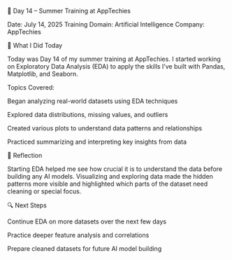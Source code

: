📅 Day 14 – Summer Training at AppTechies

Date: July 14, 2025
Training Domain: Artificial Intelligence
Company: AppTechies

🧠 What I Did Today

Today was Day 14 of my summer training at AppTechies. I started working on Exploratory Data Analysis (EDA) to apply the skills I’ve built with Pandas, Matplotlib, and Seaborn.

Topics Covered:

Began analyzing real-world datasets using EDA techniques

Explored data distributions, missing values, and outliers

Created various plots to understand data patterns and relationships

Practiced summarizing and interpreting key insights from data


📝 Reflection

Starting EDA helped me see how crucial it is to understand the data before building any AI models. Visualizing and exploring data made the hidden patterns more visible and highlighted which parts of the dataset need cleaning or special focus.

🔍 Next Steps

Continue EDA on more datasets over the next few days

Practice deeper feature analysis and correlations

Prepare cleaned datasets for future AI model building
